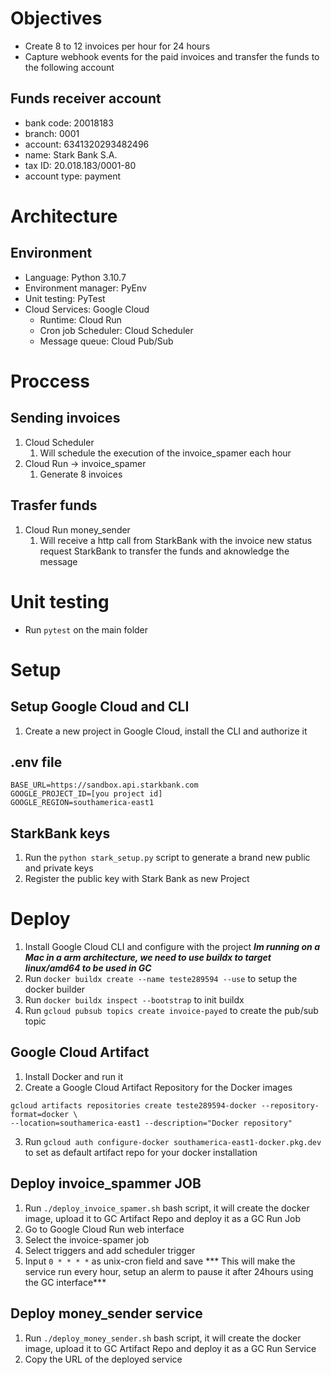 # Objectives
- Create 8 to 12 invoices per hour for 24 hours
- Capture webhook events for the paid invoices and transfer the funds to the following account
## Funds receiver account
- bank code: 20018183
- branch: 0001
- account: 6341320293482496
- name: Stark Bank S.A.
- tax ID: 20.018.183/0001-80
- account type: payment



# Architecture
## Environment
- Language: Python 3.10.7
- Environment manager: PyEnv
- Unit testing: PyTest
- Cloud Services: Google Cloud
  - Runtime: Cloud Run
  - Cron job Scheduler: Cloud Scheduler
  - Message queue: Cloud Pub/Sub


# Proccess
## Sending invoices
1. Cloud Scheduler 
   1. Will schedule the execution of the invoice_spamer each hour
2. Cloud Run -> invoice_spamer
   1. Generate 8 invoices
## Trasfer funds
1. Cloud Run money_sender
   1. Will receive a  http call from StarkBank with the invoice new status request StarkBank to transfer the funds and aknowledge the message


# Unit testing
- Run `pytest` on the main folder


# Setup
## Setup Google Cloud and CLI
1. Create a new project in Google Cloud, install the CLI and authorize it
## .env file
```
BASE_URL=https://sandbox.api.starkbank.com
GOOGLE_PROJECT_ID=[you project id]
GOOGLE_REGION=southamerica-east1
```
## StarkBank keys
1. Run the `python stark_setup.py` script to generate a brand new public and private keys
2. Register the public key with Stark Bank as new Project



# Deploy
1. Install Google Cloud CLI and configure with the project
***Im running on a Mac in a arm architecture, we need to use buildx to target linux/amd64 to be used in GC***
2. Run `docker buildx create --name teste289594 --use` to setup the docker builder
3. Run `docker buildx inspect --bootstrap` to init buildx
4. Run `gcloud pubsub topics create invoice-payed` to create the pub/sub topic
## Google Cloud Artifact
1. Install Docker and run it
2. Create a Google Cloud Artifact Repository for the Docker images
```
gcloud artifacts repositories create teste289594-docker --repository-format=docker \
--location=southamerica-east1 --description="Docker repository"
```
3. Run `gcloud auth configure-docker southamerica-east1-docker.pkg.dev` to set as default artifact repo for your docker installation
## Deploy invoice_spammer JOB
1. Run `./deploy_invoice_spamer.sh` bash script, it will create the docker image, upload it to GC Artifact Repo and deploy it as a GC Run Job
2. Go to Google Cloud Run web interface
3. Select the invoice-spamer job
4. Select triggers and add scheduler trigger
5. Input `0 * * * *` as unix-cron field and save
*** This will make the service run every hour, setup an alerm to pause it after 24hours using the GC interface***

## Deploy money_sender service
1. Run `./deploy_money_sender.sh` bash script, it will create the docker image, upload it to GC Artifact Repo and deploy it as a GC Run Service
2. Copy the URL of the deployed service